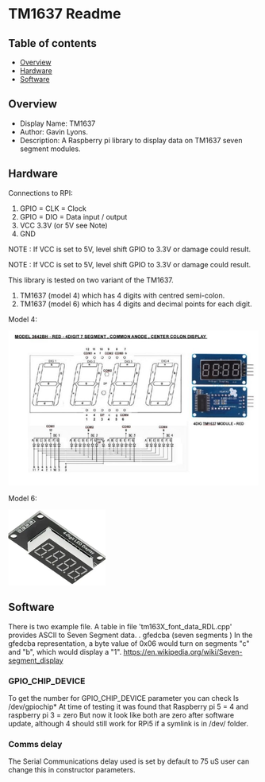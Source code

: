 # TM1637 Readme

## Table of contents

  * [Overview](#overview)
  * [Hardware](#hardware)
  * [Software](#software)

## Overview

* Display Name: TM1637
* Author: Gavin Lyons.
* Description: A Raspberry pi library to display data on TM1637 seven segment modules.

## Hardware

Connections to RPI:

1. GPIO  = CLK  = Clock
2. GPIO = DIO = Data input / output
3. VCC 3.3V (or 5V see Note)
4. GND


NOTE : If VCC is set to 5V, level shift GPIO to 3.3V or damage could result.


NOTE : If VCC is set to 5V, level shift GPIO to 3.3V or damage could result.

This library is tested on two variant of the TM1637. 

1. TM1637 (model 4) which has 4 digits with centred semi-colon.
2. TM1637 (model 6) which has 4 digits and decimal points for each digit.


Model 4: 

[![ model4 ](https://github.com/gavinlyonsrepo/pic_16F1619_projects/blob/master/images/tm1637.jpg)](https://github.com/gavinlyonsrepo/pic_16F1619_projects/blob/master/images/tm1637.jpg)

Model 6:

[![ model6 ](https://github.com/gavinlyonsrepo/pic_16F1619_projects/blob/master/images/tm1637a.png)](https://github.com/gavinlyonsrepo/pic_16F1619_projects/blob/master/images/tm1637a.png)

## Software

There is two example file. A table in file 'tm163X_font_data_RDL.cpp' provides ASCII to Seven Segment data.
. gfedcba (seven segments ) In the gfedcba representation,
a byte value of 0x06 would turn on segments "c" and "b",
which would display a "1". https://en.wikipedia.org/wiki/Seven-segment_display


### GPIO_CHIP_DEVICE

To get the number for GPIO_CHIP_DEVICE parameter you can check ls /dev/gpiochip*
At time of testing it was found that Raspberry pi 5 = 4 and raspberry pi 3 = zero 
But now it look like both are zero after software update, although 4 should still work for RPi5 
if a symlink is in /dev/ folder.

### Comms delay

The Serial Communications delay used is set by default to 75 uS user can change this in constructor parameters.
